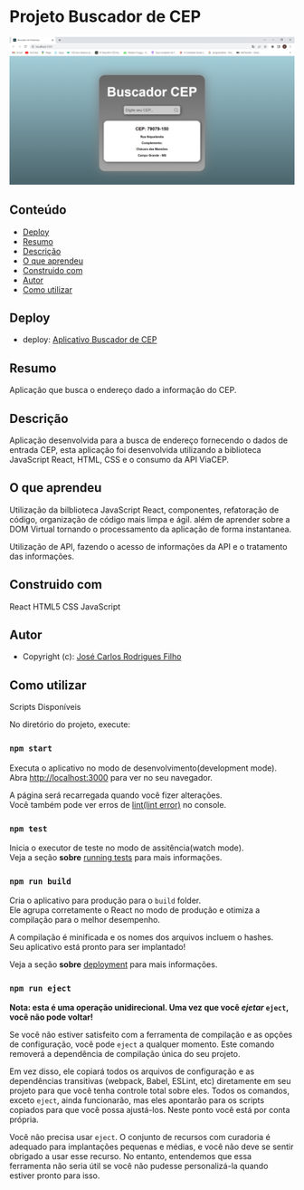 # Projeto Buscador de CEP

![Layout](/public/Layout%20Buscador%20de%20Cep.png)

## Conteúdo

- [Deploy](#Deploy)
- [Resumo](#Resumo)
- [Descrição](#Descrição)
- [O que aprendeu](#O-que-aprendeu)
- [Construido com](#Construido-com)
- [Autor](#Autor)
- [Como utilizar](#Como-utilizar)

## Deploy

- deploy: [Aplicativo Buscador de CEP](https://jose-carlos-filho-buscador-cep.netlify.app/)

## Resumo

Aplicação que busca o endereço dado a informação do CEP.

## Descrição

Aplicação desenvolvida para a busca de endereço fornecendo o dados de entrada CEP,
esta aplicação foi desenvolvida utilizando a biblioteca JavaScript React, HTML, CSS 
e o consumo da API ViaCEP.

## O que aprendeu

Utilização da bilblioteca JavaScript React, componentes, refatoração de código, organização de código mais limpa e ágil.
além de aprender sobre a DOM Virtual tornando o processamento da aplicação de forma instantanea.

Utilização de API, fazendo o acesso de informações da API e o tratamento das informações.

## Construido com

React
HTML5
CSS
JavaScript

## Autor

- Copyright (c): [José Carlos Rodrigues Filho](https://github.com/JoseCarlos-Filho/Projeto-Buscador-de-CEP)

## Como utilizar

Scripts Disponíveis

No diretório do projeto, execute:

### `npm start`

Executa o aplicativo no modo de desenvolvimento(development mode).\
Abra [http://localhost:3000](http://localhost:3000) para ver no seu navegador.

A página será recarregada quando você fizer alterações.\
Você também pode ver erros de [lint(lint error)](https://coodesh.com/blog/dicionario/o-que-e-lint/#:~:text=Tamb%C3%A9m%20chamado%20de%20linter%2C%20o,desempenho%20ao%20c%C3%B3digo%20da%20aplica%C3%A7%C3%A3o.) no console.

### `npm test`

Inicia o executor de teste no modo de assitência(watch mode).\
Veja a seção **sobre** [running tests](https://facebook.github.io/create-react-app/docs/running-tests) para mais informações.

### `npm run build`

Cria o aplicativo para produção para o `build` folder.\
Ele agrupa corretamente o React no modo de produção e otimiza a compilação para o melhor desempenho.

A compilação é minificada e os nomes dos arquivos incluem o hashes.\
Seu aplicativo está pronto para ser implantado!

Veja a seção **sobre** [deployment](https://facebook.github.io/create-react-app/docs/deployment) para mais informações.

### `npm run eject`

**Nota: esta é uma operação unidirecional. Uma vez que você *ejetar* `eject`, você não pode voltar!**

Se você não estiver satisfeito com a ferramenta de compilação e as opções de configuração, você pode `eject` a qualquer momento. Este comando removerá a dependência de compilação única do seu projeto.

Em vez disso, ele copiará todos os arquivos de configuração e as dependências transitivas (webpack, Babel, ESLint, etc) diretamente em seu projeto para que você tenha controle total sobre eles. Todos os comandos, exceto `eject`, ainda funcionarão, mas eles apontarão para os scripts copiados para que você possa ajustá-los. Neste ponto você está por conta própria.

Você não precisa usar `eject`. O conjunto de recursos com curadoria é adequado para implantações pequenas e médias, e você não deve se sentir obrigado a usar esse recurso. No entanto, entendemos que essa ferramenta não seria útil se você não pudesse personalizá-la quando estiver pronto para isso.



